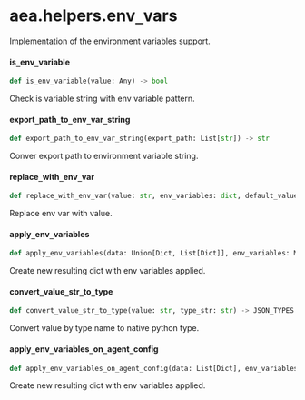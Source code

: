 <a id="aea.helpers.env_vars"></a>

# aea.helpers.env`_`vars

Implementation of the environment variables support.

<a id="aea.helpers.env_vars.is_env_variable"></a>

#### is`_`env`_`variable

```python
def is_env_variable(value: Any) -> bool
```

Check is variable string with env variable pattern.

<a id="aea.helpers.env_vars.export_path_to_env_var_string"></a>

#### export`_`path`_`to`_`env`_`var`_`string

```python
def export_path_to_env_var_string(export_path: List[str]) -> str
```

Conver export path to environment variable string.

<a id="aea.helpers.env_vars.replace_with_env_var"></a>

#### replace`_`with`_`env`_`var

```python
def replace_with_env_var(value: str, env_variables: dict, default_value: Any = NotSet, default_var_name: Optional[str] = None) -> JSON_TYPES
```

Replace env var with value.

<a id="aea.helpers.env_vars.apply_env_variables"></a>

#### apply`_`env`_`variables

```python
def apply_env_variables(data: Union[Dict, List[Dict]], env_variables: Mapping[str, Any], path: Optional[List[str]] = None, default_value: Any = NotSet) -> JSON_TYPES
```

Create new resulting dict with env variables applied.

<a id="aea.helpers.env_vars.convert_value_str_to_type"></a>

#### convert`_`value`_`str`_`to`_`type

```python
def convert_value_str_to_type(value: str, type_str: str) -> JSON_TYPES
```

Convert value by type name to native python type.

<a id="aea.helpers.env_vars.apply_env_variables_on_agent_config"></a>

#### apply`_`env`_`variables`_`on`_`agent`_`config

```python
def apply_env_variables_on_agent_config(data: List[Dict], env_variables: Mapping[str, Any]) -> List[Dict]
```

Create new resulting dict with env variables applied.


